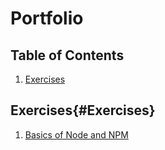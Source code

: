 # Portfolio

## Table of Contents
1. [Exercises](#Exercises)

## Exercises{#Exercises}
1. [Basics of Node and NPM](https://github.com/mizakiharuno/Portfolio/tree/main/FrontEndWebUIFramworksAndTools-Bootstrap4/Exercises/BasicsOfNodeAndNPM)
